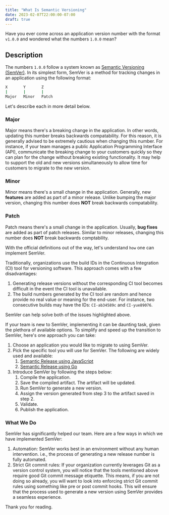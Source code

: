 ```yaml
---
title: "What Is Semantic Versioning"
date: 2023-02-07T22:00:00-07:00
draft: true
---
```


Have you ever come across an application version number with the format `v1.0.0` and wondered what the numbers `1.0.0` mean?

## Description

The numbers `1.0.0` follow a system known as [Semantic Versioning (SemVer)](https://semver.org). In its simplest form, SemVer is a method for tracking changes in an application using the following format:

```sh
X       Y       Z
|       |       | 
Major   Minor   Patch
```

Let's describe each in more detail below.

### Major

Major means there's a breaking change in the application. In other words, updating this number breaks backwards compatability. For this reason, it is generally advised to be extremely cautious when changing this number. For instance, if your team manages a public Application Programming Interface (API), communicate the breaking change to your customers quickly so they can plan for the change without breaking existing functionality. It may help to support the old and new versions simultaneously to allow time for customers to migrate to the new version.

### Minor

Minor means there's a small change in the application. Generally, new **features** are added as part of a minor release. Unlike bumping the major version, changing this number does **NOT** break backwards compatability. 

### Patch

Patch means there's a small change in the application. Usually, **bug fixes** are added as part of patch releases. Similar to minor releases, changing this number does **NOT** break backwards comptability.

With the official definitions out of the way, let's understand `how` one can implement SemVer.

Traditionally, organizations use the build IDs in the Continuous Integration (CI) tool for versioning software. This approach comes with a few disadvantages:

1. Generating release versions without the corresponding CI tool becomes difficult in the event the CI tool is unavailable.
2. The build numbers generated by the CI tool are random and hence provide no real value or meaning for the end-user. For instance, two consecutive builds may have the IDs: `CI-ab34589c` and `CI-yue89076`.

SemVer can help solve both of the issues highlighted above. 

If your team is new to SemVer, implementing it can be daunting task, given the plethora of available options. To simplify and speed up the transition to SemVer, here's one approach you can take: 

1. Choose an application you would like to migrate to using SemVer.
2. Pick the specific tool you will use for SemVer. The following are widely used and available:
    1. [Semantic Release using JavaScript](https://github.com/semantic-release/semantic-release)
    2. [Semantic Release using Go](https://github.com/go-semantic-release/semantic-release)
3. Introduce SemVer by following the steps below:
    1. Compile the application.
    2. Save the compiled artifact. The artifact will be updated.
    3. Run SemVer to generate a new version.
    4. Assign the version generated from step 3 to the artifact saved in step 2. 
    5. Validate.
    5. Publish the application.

### What We Do

SemVer has significantly helped our team. Here are a few ways in which we have implemented SemVer:

1. Automation: SemVer works best in an environment without any human intervention. i.e., the process of generating a new release number is fully automated.
2. Strict Git commit rules: If your organization currently leverages Git as a version control system, you will notice that the tools mentioned above require good Git commit message etiquette. This means, if you are not doing so already, you will want to look into enforcing strict Git commit rules using something like pre or post commit hooks. This will ensure that the process used to generate a new version using SemVer provides a seamless experience.

Thank you for reading.